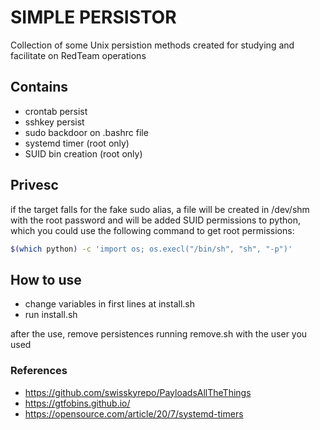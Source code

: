 # SIMPLE PERSISTOR

Collection of some Unix persistion methods created for studying and facilitate on RedTeam operations

## Contains
- crontab persist
- sshkey persist
- sudo backdoor on .bashrc file
- systemd timer (root only)
- SUID bin creation (root only)


## Privesc
if the target falls for the fake sudo alias, a file will be created in /dev/shm with the root password and will be added SUID permissions to python, which you could use the following command to get root permissions: 

```sh
$(which python) -c 'import os; os.execl("/bin/sh", "sh", "-p")'
```

## How to use

- change variables in first lines at install.sh
- run install.sh

after the use, remove persistences running remove.sh with the user you used

### References
- https://github.com/swisskyrepo/PayloadsAllTheThings
- https://gtfobins.github.io/
- https://opensource.com/article/20/7/systemd-timers
